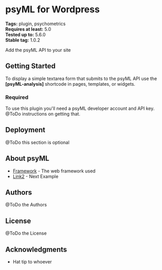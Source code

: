 # psyML for Wordpress

**Tags:** plugin, psychometrics  
**Requires at least:** 5.0  
**Tested up to:** 5.6.0  
**Stable tag:** 1.0.2

Add the psyML API to your site

## Getting Started

To display a simple textarea form that submits to the psyML API use the **\[psyML-analysis\]** shortcode in pages, templates, or widgets.

### Required

To use this plugin you'll need a psyML developer account and API key. @ToDo instructions on getting that.


## Deployment

@ToDo this section is optional

## About psyML

* [Framework](http://www.dropwizard.io/1.0.2/docs/) - The web framework used
* [Link2](https://maven.apache.org/) - Next Example 


## Authors

@ToDo the Authors 

## License

@ToDo the License

## Acknowledgments

* Hat tip to whoever
